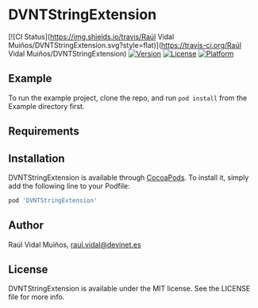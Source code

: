 # DVNTStringExtension

[![CI Status](https://img.shields.io/travis/Raúl Vidal Muiños/DVNTStringExtension.svg?style=flat)](https://travis-ci.org/Raúl Vidal Muiños/DVNTStringExtension)
[![Version](https://img.shields.io/cocoapods/v/DVNTStringExtension.svg?style=flat)](https://cocoapods.org/pods/DVNTStringExtension)
[![License](https://img.shields.io/cocoapods/l/DVNTStringExtension.svg?style=flat)](https://cocoapods.org/pods/DVNTStringExtension)
[![Platform](https://img.shields.io/cocoapods/p/DVNTStringExtension.svg?style=flat)](https://cocoapods.org/pods/DVNTStringExtension)

## Example

To run the example project, clone the repo, and run `pod install` from the Example directory first.

## Requirements

## Installation

DVNTStringExtension is available through [CocoaPods](https://cocoapods.org). To install
it, simply add the following line to your Podfile:

```ruby
pod 'DVNTStringExtension'
```

## Author

Raúl Vidal Muiños, raul.vidal@devinet.es

## License

DVNTStringExtension is available under the MIT license. See the LICENSE file for more info.
